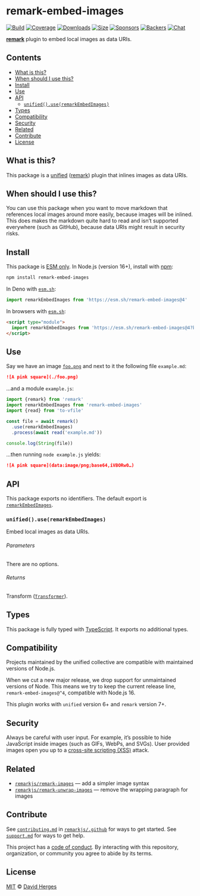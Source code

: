 # remark-embed-images

[![Build][build-badge]][build]
[![Coverage][coverage-badge]][coverage]
[![Downloads][downloads-badge]][downloads]
[![Size][size-badge]][size]
[![Sponsors][sponsors-badge]][collective]
[![Backers][backers-badge]][collective]
[![Chat][chat-badge]][chat]

**[remark][]** plugin to embed local images as data URIs.

## Contents

* [What is this?](#what-is-this)
* [When should I use this?](#when-should-i-use-this)
* [Install](#install)
* [Use](#use)
* [API](#api)
  * [`unified().use(remarkEmbedImages)`](#unifieduseremarkembedimages)
* [Types](#types)
* [Compatibility](#compatibility)
* [Security](#security)
* [Related](#related)
* [Contribute](#contribute)
* [License](#license)

## What is this?

This package is a [unified][] ([remark][]) plugin that inlines images as data
URIs.

## When should I use this?

You can use this package when you want to move markdown that references local
images around more easily, because images will be inlined.
This does makes the markdown quite hard to read and isn’t supported everywhere
(such as GitHub), because data URIs might result in security risks.

## Install

This package is [ESM only][esm].
In Node.js (version 16+), install with [npm][]:

```sh
npm install remark-embed-images
```

In Deno with [`esm.sh`][esmsh]:

```js
import remarkEmbedImages from 'https://esm.sh/remark-embed-images@4'
```

In browsers with [`esm.sh`][esmsh]:

```html
<script type="module">
  import remarkEmbedImages from 'https://esm.sh/remark-embed-images@4?bundle'
</script>
```

## Use

Say we have an image [`foo.png`][file-foo-png] and next to it the following
file `example.md`:

```markdown
![A pink square](./foo.png)
```

…and a module `example.js`:

```js
import {remark} from 'remark'
import remarkEmbedImages from 'remark-embed-images'
import {read} from 'to-vfile'

const file = await remark()
  .use(remarkEmbedImages)
  .process(await read('example.md'))

console.log(String(file))
```

…then running `node example.js` yields:

```markdown
![A pink square](data:image/png;base64,iVBORw0…)
```

## API

This package exports no identifiers.
The default export is [`remarkEmbedImages`][api-remark-embed-images].

### `unified().use(remarkEmbedImages)`

Embed local images as data URIs.

###### Parameters

There are no options.

###### Returns

Transform ([`Transformer`][unified-transformer]).

## Types

This package is fully typed with [TypeScript][].
It exports no additional types.

## Compatibility

Projects maintained by the unified collective are compatible with maintained
versions of Node.js.

When we cut a new major release, we drop support for unmaintained versions of
Node.
This means we try to keep the current release line, `remark-embed-images@^4`,
compatible with Node.js 16.

This plugin works with `unified` version 6+ and `remark` version 7+.

## Security

Always be careful with user input.
For example, it’s possible to hide JavaScript inside images (such as GIFs,
WebPs, and SVGs).
User provided images open you up to a [cross-site scripting (XSS)][wiki-xss]
attack.

## Related

* [`remarkjs/remark-images`](https://github.com/remarkjs/remark-images)
  — add a simpler image syntax
* [`remarkjs/remark-unwrap-images`](https://github.com/remarkjs/remark-unwrap-images)
  — remove the wrapping paragraph for images

## Contribute

See [`contributing.md`][contributing] in [`remarkjs/.github`][health] for ways
to get started.
See [`support.md`][support] for ways to get help.

This project has a [code of conduct][coc].
By interacting with this repository, organization, or community you agree to
abide by its terms.

## License

[MIT][license] © [David Herges][author]

<!-- Definitions -->

[build-badge]: https://github.com/remarkjs/remark-embed-images/workflows/main/badge.svg

[build]: https://github.com/remarkjs/remark-embed-images/actions

[coverage-badge]: https://img.shields.io/codecov/c/github/remarkjs/remark-embed-images.svg

[coverage]: https://codecov.io/github/remarkjs/remark-embed-images

[downloads-badge]: https://img.shields.io/npm/dm/remark-embed-images.svg

[downloads]: https://www.npmjs.com/package/remark-embed-images

[size-badge]: https://img.shields.io/bundlejs/size/remark-embed-images

[size]: https://bundlejs.com/?q=remark-embed-images

[sponsors-badge]: https://opencollective.com/unified/sponsors/badge.svg

[backers-badge]: https://opencollective.com/unified/backers/badge.svg

[collective]: https://opencollective.com/unified

[chat-badge]: https://img.shields.io/badge/chat-discussions-success.svg

[chat]: https://github.com/remarkjs/remark/discussions

[npm]: https://docs.npmjs.com/cli/install

[esm]: https://gist.github.com/sindresorhus/a39789f98801d908bbc7ff3ecc99d99c

[esmsh]: https://esm.sh

[health]: https://github.com/remarkjs/.github

[contributing]: https://github.com/remarkjs/.github/blob/main/contributing.md

[support]: https://github.com/remarkjs/.github/blob/main/support.md

[coc]: https://github.com/remarkjs/.github/blob/main/code-of-conduct.md

[license]: license

[author]: https://spektrakel.de

[remark]: https://github.com/remarkjs/remark

[typescript]: https://www.typescriptlang.org

[unified]: https://github.com/unifiedjs/unified

[unified-transformer]: https://github.com/unifiedjs/unified#transformer

[wiki-xss]: https://en.wikipedia.org/wiki/Cross-site_scripting

[file-foo-png]: test/fixtures/foo/foo.png

[api-remark-embed-images]: #unifieduseremarkembedimages
